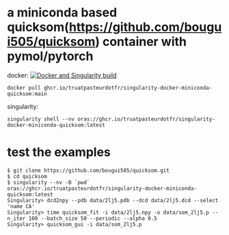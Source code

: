 # a miniconda based quicksom(https://github.com/bougui505/quicksom) container with pymol/pytorch
docker: [![Docker and Singularity build](https://github.com/truatpasteurdotfr/singularity-docker-miniconda-quicksom/actions/workflows/docker-singularity-publish.yml/badge.svg)](https://github.com/truatpasteurdotfr/singularity-docker-miniconda-quicksom/actions/workflows/docker-singularity-publish.yml)
```
docker pull ghcr.io/truatpasteurdotfr/singularity-docker-miniconda-quicksom:main
```
singularity:
```
singularity shell --nv oras://ghcr.io/truatpasteurdotfr/singularity-docker-miniconda-quicksom:latest
```

# test the examples
```
$ git clone https://github.com/bougui505/quicksom.git
$ cd quicksom
$ singularity --nv -B `pwd` oras://ghcr.io/truatpasteurdotfr/singularity-docker-miniconda-quicksom:latest
Singularity> dcd2npy --pdb data/2lj5.pdb --dcd data/2lj5.dcd --select 'name CA'
Singularity> time quicksom_fit -i data/2lj5.npy -o data/som_2lj5.p --n_iter 100 --batch_size 50 --periodic --alpha 0.5
Singularity> quicksom_gui -i data/som_2lj5.p
```
